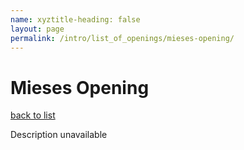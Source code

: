 ```yaml
---
name: xyztitle-heading: false
layout: page
permalink: /intro/list_of_openings/mieses-opening/
---
```


# Mieses Opening

[back to list](../../list_of_openings)

Description unavailable